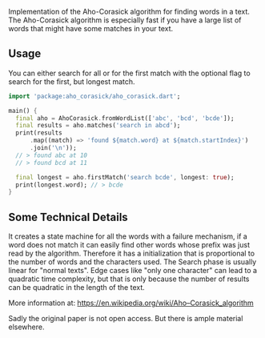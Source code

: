 Implementation of the Aho-Corasick algorithm for finding words in a text.
The Aho-Corasick algorithm is especially fast if you have a large list
of words that might have some matches in your text.

## Usage

You can either search for all or for the first match with the optional
flag to search for the first, but longest match.

```dart
import 'package:aho_corasick/aho_corasick.dart';

main() {
  final aho = AhoCorasick.fromWordList(['abc', 'bcd', 'bcde']);
  final results = aho.matches('search in abcd');
  print(results
      .map((match) => 'found ${match.word} at ${match.startIndex}')
      .join('\n'));
  // > found abc at 10
  // > found bcd at 11

  final longest = aho.firstMatch('search bcde', longest: true);
  print(longest.word); // > bcde
}
```


## Some Technical Details

It creates a state machine for all
the words with a failure mechanism, if a word does not match it can easily find
other words whose prefix was just read by the algorithm. Therefore it
has a initialization that is proportional to the number of words and the
characters used. The Search phase is usually linear for "normal texts".
Edge cases like "only one character" can lead to a quadratic time complexity,
but that is only because the number of results can be quadratic in the length of
the text.

More information at: https://en.wikipedia.org/wiki/Aho–Corasick_algorithm

Sadly the original paper is not open access. But there is ample material
elsewhere.

